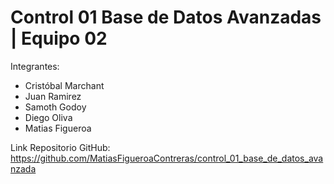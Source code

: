 # Control 01 Base de Datos Avanzadas | Equipo 02 

Integrantes:

* Cristóbal Marchant
* Juan Ramirez
* Samoth Godoy
* Diego Oliva
* Matias Figueroa


Link Repositorio GitHub:
https://github.com/MatiasFigueroaContreras/control_01_base_de_datos_avanzada
